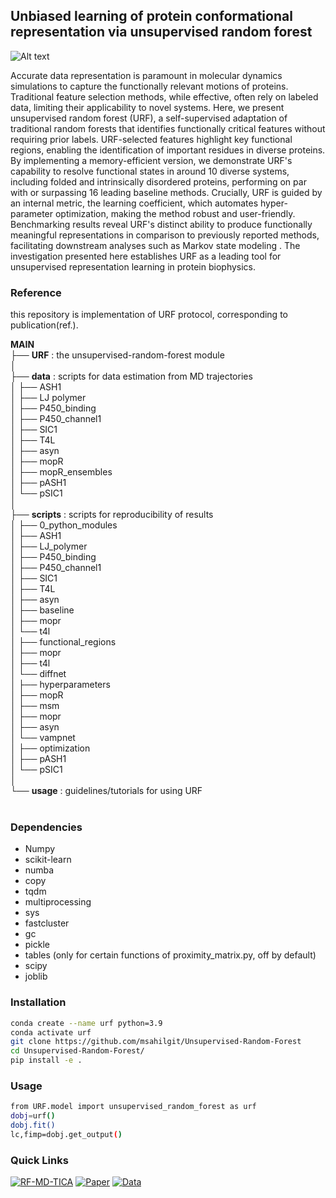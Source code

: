 ## Unbiased learning of protein conformational representation via unsupervised random forest

![Alt text](urf.png)

Accurate data representation is paramount in molecular dynamics simulations to capture the functionally relevant motions of proteins. Traditional feature selection methods, while effective, often rely on labeled data, limiting their applicability to novel systems. Here, we present unsupervised random forest (URF), a self-supervised adaptation of traditional random forests that identifies functionally critical features without requiring prior labels. URF-selected features highlight key functional regions, enabling the identification of important residues in diverse proteins. By implementing a memory-efficient version, we demonstrate URF's capability to resolve functional states in around 10 diverse systems, including folded and intrinsically disordered proteins, performing on par with or surpassing 16 leading baseline methods. Crucially, URF is guided by an internal metric, the learning coefficient, which automates hyper-parameter optimization, making the method robust and user-friendly. Benchmarking results reveal URF's distinct ability to produce functionally meaningful representations in comparison to previously reported methods, facilitating downstream analyses such as Markov state modeling . The investigation presented here establishes URF as a leading tool for unsupervised representation learning in protein biophysics.

### Reference
this repository is implementation of URF protocol, corresponding to publication(ref.).

**MAIN** <br>
 ├── **URF** : the unsupervised-random-forest module<br>
 │ <br>
 ├── **data** : scripts for data estimation from MD trajectories <br>
 │     ├── ASH1 <br>
 │     ├── LJ polymer <br>
 │     ├── P450_binding <br>
 │     ├── P450_channel1 <br>
 │     ├── SIC1 <br>
 │     ├── T4L <br>
 │     ├── asyn <br>
 │     ├── mopR <br>
 │     ├── mopR_ensembles <br>
 │     ├── pASH1 <br>
 │     └── pSIC1 <br>
 │ <br>
 ├── **scripts** : scripts for reproducibility of results <br>
 │     ├── 0_python_modules <br>
 │     ├── ASH1 <br>
 │     ├── LJ_polymer <br>
 │     ├── P450_binding <br>
 │     ├── P450_channel1 <br>
 │     ├── SIC1 <br>
 │     ├── T4L <br>
 │     ├── asyn <br>
 │     ├── baseline <br>
 │           ├── mopr    <br>
 │           └── t4l <br>
 │     ├── functional_regions <br>
 │           ├── mopr <br>
 │           ├── t4l <br>
 │           └── diffnet <br>
 │     ├── hyperparameters <br>
 │     ├── mopR <br>
 │     ├── msm <br>
 │           ├── mopr <br>
 │           ├── asyn <br>
 │           └── vampnet <br>
 │     ├── optimization <br>
 │     ├── pASH1 <br>
 │     └── pSIC1 <br>
 │ <br>
 └── **usage** : guidelines/tutorials for using URF  <br> <br>


### Dependencies 
- Numpy <br>
- scikit-learn <br>
- numba <br>
- copy <br>
- tqdm <br>
- multiprocessing <br>
- sys <br>
- fastcluster <br>
- gc <br>
- pickle <br>
- tables (only for certain functions of proximity_matrix.py, off by default) <br>
- scipy <br>
- joblib <br>

### Installation
```bash
conda create --name urf python=3.9
conda activate urf
git clone https://github.com/msahilgit/Unsupervised-Random-Forest
cd Unsupervised-Random-Forest/
pip install -e .
```

### Usage
```bash
from URF.model import unsupervised_random_forest as urf
dobj=urf()
dobj.fit()
lc,fimp=dobj.get_output()
```


### Quick Links
[![RF-MD-TICA](https://img.shields.io/badge/RF--MD--TICA-darkgreen?style=for-the-badge)](https://github.com/navjeet0211/rf-tica-md)
[![Paper](https://img.shields.io/badge/Paper-darkgreen?style=for-the-badge)](https://github.com/navjeet0211/rf-tica-md)
[![Data](https://img.shields.io/badge/Data-darkgreen?style=for-the-badge)](https://github.com/navjeet0211/rf-tica-md)
